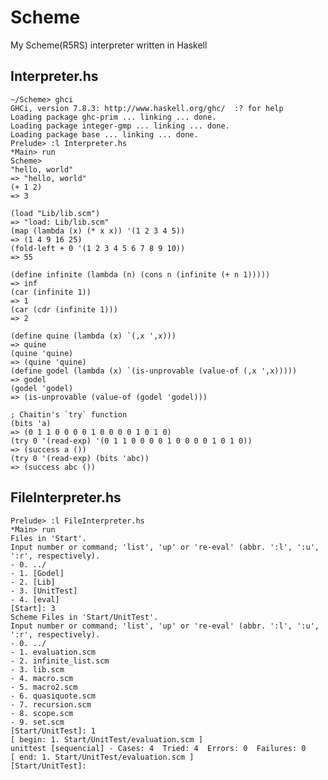 # Scheme
My Scheme(R5RS) interpreter written in Haskell

## Interpreter.hs

    ~/Scheme> ghci
    GHCi, version 7.8.3: http://www.haskell.org/ghc/  :? for help
    Loading package ghc-prim ... linking ... done.
    Loading package integer-gmp ... linking ... done.
    Loading package base ... linking ... done.
    Prelude> :l Interpreter.hs
    *Main> run
    Scheme> 
    "hello, world"
    => "hello, world"
    (+ 1 2)
    => 3

    (load "Lib/lib.scm")
    => "load: Lib/lib.scm"
    (map (lambda (x) (* x x)) '(1 2 3 4 5))
    => (1 4 9 16 25)
    (fold-left + 0 '(1 2 3 4 5 6 7 8 9 10))
    => 55
    
    (define infinite (lambda (n) (cons n (infinite (+ n 1)))))
    => inf
    (car (infinite 1))
    => 1
    (car (cdr (infinite 1)))
    => 2
    
    (define quine (lambda (x) `(,x ',x)))
    => quine
    (quine 'quine)
    => (quine 'quine)
    (define godel (lambda (x) `(is-unprovable (value-of (,x ',x)))))
    => godel
    (godel 'godel)
    => (is-unprovable (value-of (godel 'godel)))

    ; Chaitin's `try` function
    (bits 'a)
    => (0 1 1 0 0 0 0 1 0 0 0 0 1 0 1 0)
    (try 0 '(read-exp) '(0 1 1 0 0 0 0 1 0 0 0 0 1 0 1 0))
    => (success a ())
    (try 0 '(read-exp) (bits 'abc))
    => (success abc ())

## FileInterpreter.hs

    Prelude> :l FileInterpreter.hs
    *Main> run
    Files in 'Start'.
    Input number or command; 'list', 'up' or 're-eval' (abbr. ':l', ':u', ':r', respectively).
    - 0. ../
    - 1. [Godel]
    - 2. [Lib]
    - 3. [UnitTest]
    - 4. [eval]
    [Start]: 3
    Scheme Files in 'Start/UnitTest'.
    Input number or command; 'list', 'up' or 're-eval' (abbr. ':l', ':u', ':r', respectively).
    - 0. ../
    - 1. evaluation.scm
    - 2. infinite_list.scm
    - 3. lib.scm
    - 4. macro.scm
    - 5. macro2.scm
    - 6. quasiquote.scm
    - 7. recursion.scm
    - 8. scope.scm
    - 9. set.scm
    [Start/UnitTest]: 1
    [ begin: 1. Start/UnitTest/evaluation.scm ]
    unittest [sequencial] - Cases: 4  Tried: 4  Errors: 0  Failures: 0
    [ end: 1. Start/UnitTest/evaluation.scm ]
    [Start/UnitTest]: 


